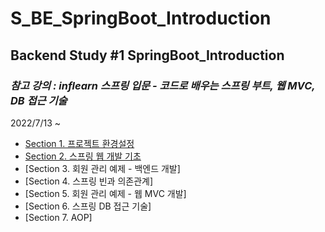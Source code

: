 # S_BE_SpringBoot_Introduction
## Backend Study #1 SpringBoot_Introduction
### *참고 강의 : **inflearn** 스프링 입문 - 코드로 배우는 스프링 부트, 웹 MVC, DB 접근 기술*

2022/7/13 ~ <br/>

* [Section 1. 프로젝트 환경설정](https://github.com/EHOia/S_BE_SpringBoot_CoreBasic/blob/main/Notes/Section%201.md)
* [Section 2. 스프링 웹 개발 기초](https://github.com/EHOia/S_BE_SpringBoot_CoreBasic/blob/main/Notes/Section2.md)
* [Section 3. 회원 관리 예제 - 백엔드 개발]
* [Section 4. 스프링 빈과 의존관계]
* [Section 5. 회원 관리 예제 - 웹 MVC 개발]
* [Section 6. 스프링 DB 접근 기술]
* [Section 7. AOP]
